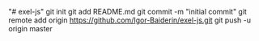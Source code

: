 "# exel-js"
git init
git add README.md
git commit -m "initial commit"
git remote add origin https://github.com/Igor-Baiderin/exel-js.git
git push -u origin master
